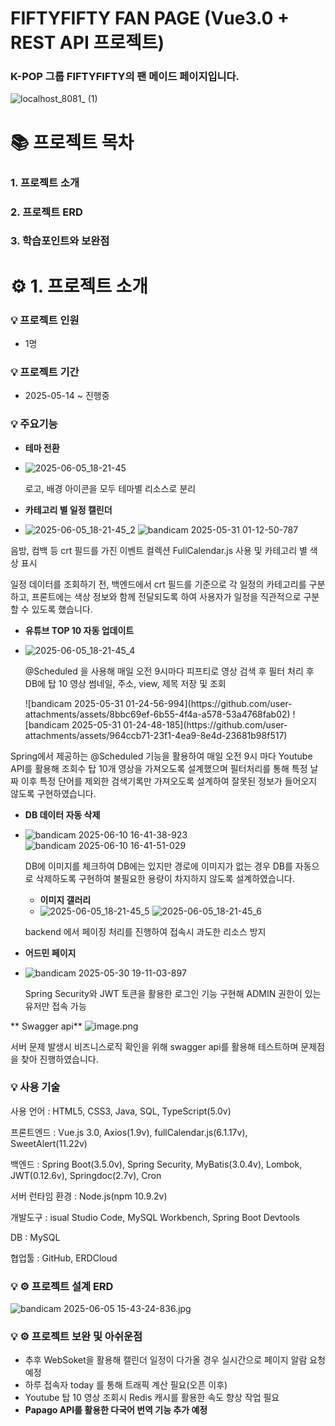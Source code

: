 #  **FIFTYFIFTY FAN PAGE (Vue3.0 + REST API 프로젝트)**

<h3>K-POP 그룹 FIFTYFIFTY의 팬 메이드 페이지입니다.</h3>

![localhost_8081_ (1)](https://github.com/user-attachments/assets/14c9485e-d60f-48f0-bcea-bbdfc4fc0b9b)

# 📚 **프로젝트 목차**

### 1. 프로젝트 소개
### 2. 프로젝트 ERD
### 3. 학습포인트와 보완점

# :gear: 1. **프로젝트 소개**

### :bulb: 프로젝트 인원                 
- 1명                             

### :bulb: 프로젝트 기간
- 2025-05-14 ~ 진행중

### :bulb: 주요기능

- **테마 전환**
- ![2025-06-05_18-21-45](https://github.com/user-attachments/assets/2fd657ba-4973-4c51-837c-bfaf5a9a0fd3)
  <p>
    로고, 배경 아이콘을 모두 테마별 리소스로 분리
  </p>
  
- **카테고리 별 일정 캘린더**
- ![2025-06-05_18-21-45_2](https://github.com/user-attachments/assets/9e1d4958-d4b6-45a6-9156-4d9a4c39e0ec)
![bandicam 2025-05-31 01-12-50-787](https://github.com/user-attachments/assets/ac35d3c0-71d4-4038-8398-f81d8a4260d4)

  <p>
음방, 컴백 등 crt 필드를 가진 이벤트 컬렉션 FullCalendar.js 사용 및 카테고리 별 색상 표시

일정 데이터를 조회하기 전, 백엔드에서 crt 필드를 기준으로 각 일정의 카테고리를 구분하고, 프론트에는 색상 정보와 함께 전달되도록 하여 사용자가 일정을 직관적으로 구분할 수 있도록 했습니다.
  </p>
  
- **유튜브 TOP 10 자동 업데이트**
- ![2025-06-05_18-21-45_4](https://github.com/user-attachments/assets/066c9aa2-352e-4d72-9b55-dbe9803fad7c)

  <p>
    @Scheduled 을 사용해 매일 오전 9시마다 피프티로 영상 검색 후 
    필터 처리 후 DB에 탑 10 영상 썸네일, 주소, view, 제목 저장 및 조회
  </p>
    ![bandicam 2025-05-31 01-24-56-994](https://github.com/user-attachments/assets/8bbc69ef-6b55-4f4a-a578-53a4768fab02)
    ![bandicam 2025-05-31 01-24-48-185](https://github.com/user-attachments/assets/964ccb71-23f1-4ea9-8e4d-23681b98f517)

<p>Spring에서 제공하는 @Scheduled 기능을 활용하여 매일 오전 9시 마다 Youtube API를 활용해 조회수 탑 10개 영상을 가져오도록 설계했으며 필터처리를 통해 특정 날짜 이후 특정 단어를 제외한 검색기록만 가져오도록 설계하여 잘못된 정보가 들어오지 않도록 구현하였습니다.</p>

- **DB 데이터 자동 삭제**
- ![bandicam 2025-06-10 16-41-38-923](https://github.com/user-attachments/assets/c3c66b36-d21d-4827-b1ba-4e5d72315060)
![bandicam 2025-06-10 16-41-51-029](https://github.com/user-attachments/assets/4e437ecd-2718-4e02-9462-1841d31e8d38)
  <p>
    DB에 이미지를 체크하여 DB에는 있지만 경로에 이미지가 없는 경우 DB를 자동으로 삭제하도록 구현하여 불필요한 용량이 차지하지 않도록 설계하였습니다.
  </p>

  - **이미지 갤러리**
  - ![2025-06-05_18-21-45_5](https://github.com/user-attachments/assets/0dbe44f9-e9f5-457f-acad-2951ebff93c2)
![2025-06-05_18-21-45_6](https://github.com/user-attachments/assets/b8af6da0-5c44-4e52-b681-b595805802b2)

  <p>
    backend 에서 페이징 처리를 진행하여 접속시 과도한 리소스 방지
  </p>
  
- **어드민 페이지**
- ![bandicam 2025-05-30 19-11-03-897](https://github.com/user-attachments/assets/fab41c6c-3870-421e-be31-4bc9b10ef3a7)

  <p>
    Spring Security와 JWT 토큰을 활용한 로그인 기능 구현해 ADMIN 권한이 있는 유저만 접속 가능
  </p>


** Swagger api**
![image.png](attachment:e3e4e146-4664-4b7e-b257-e57c2e3b7321:image.png)

서버 문제 발생시 비즈니스로직 확인을 위해 swagger api를 활용해 테스트하며 문제점을 찾아 진행하였습니다.
  

### :bulb: 사용 기술
<p>사용 언어 : HTML5, CSS3, Java, SQL, TypeScript(5.0v) </p>

<p>프론트엔드 : Vue.js 3.0, Axios(1.9v), fullCalendar.js(6.1.17v), SweetAlert(11.22v)</p>

<p>백엔드 : Spring Boot(3.5.0v), Spring Security, MyBatis(3.0.4v), Lombok, JWT(0.12.6v), Springdoc(2.7v), Cron</p>

<p>서버 런타임 환경 : Node.js(npm 10.9.2v)</p>

<p>개발도구 : isual Studio Code, MySQL Workbench, Spring Boot Devtools</p>

<p>DB : MySQL</p>

<p>협업툴 : GitHub, ERDCloud</p>



### :bulb: ⚙ 프로젝트 설계 ERD
![bandicam 2025-06-05 15-43-24-836.jpg](attachment:8d29180f-3dae-420f-9760-38c9e2b971b1:bandicam_2025-06-05_15-43-24-836.jpg)


### :bulb: ⚙ 프로젝트 보완 및 아쉬운점

- 추후 WebSoket을 활용해 캘린더 일정이 다가올 경우 실시간으로 페이지 알람 요청 예정
- 하루 접속자 today 를 통해 트래픽 계산 필요(오픈 이후)
- Youtube 탑 10 영상 조회시 Redis 캐시를 활용한 속도 향상 작업 필요
- **Papago API를 활용한 다국어 번역 기능 추가 예정**
